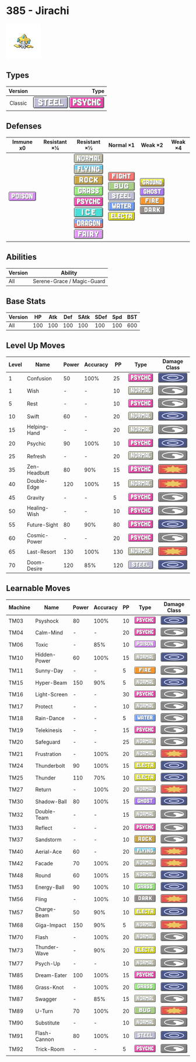 # 385 - Jirachi

![jirachi](../img/pokemon/385.png)

## Types

| Version | Type                                                                  |
| :-----: | --------------------------------------------------------------------: |
| Classic | ![steel](../img/types/steel.png) ![psychic](../img/types/psychic.png) |

## Defenses

| Immune x0                          | Resistant ×¼ | Resistant ×½                                                                                                                                                                                                                                                                                            | Normal ×1                                                                                                                                                                                    | Weak ×2                                                                                                                                       | Weak ×4 |
| ---------------------------------- | ------------ | ------------------------------------------------------------------------------------------------------------------------------------------------------------------------------------------------------------------------------------------------------------------------------------------------------- | -------------------------------------------------------------------------------------------------------------------------------------------------------------------------------------------- | --------------------------------------------------------------------------------------------------------------------------------------------- | ------- |
| ![poison](../img/types/poison.png) |              | ![normal](../img/types/normal.png)<br/>![flying](../img/types/flying.png)<br/>![rock](../img/types/rock.png)<br/>![grass](../img/types/grass.png)<br/>![psychic](../img/types/psychic.png)<br/>![ice](../img/types/ice.png)<br/>![dragon](../img/types/dragon.png)<br/>![fairy](../img/types/fairy.png) | ![fighting](../img/types/fighting.png)<br/>![bug](../img/types/bug.png)<br/>![steel](../img/types/steel.png)<br/>![water](../img/types/water.png)<br/>![electric](../img/types/electric.png) | ![ground](../img/types/ground.png)<br/>![ghost](../img/types/ghost.png)<br/>![fire](../img/types/fire.png)<br/>![dark](../img/types/dark.png) |         |

## Abilities

| Version | Ability                    |
| ------- | -------------------------- |
| All     | Serene-Grace / Magic-Guard |

## Base Stats

| Version | HP  | Atk | Def | SAtk | SDef | Spd | BST |
| ------- | --- | --- | --- | ---- | ---- | --- | --- |
| All     | 100 | 100 | 100 | 100  | 100  | 100 | 600 |

## Level Up Moves

| Level | Name         | Power | Accuracy | PP  | Type                                 | Damage Class                           |
| ----- | ------------ | ----- | -------- | --- | ------------------------------------ | -------------------------------------- |
| 1     | Confusion    | 50    | 100%     | 25  | ![psychic](../img/types/psychic.png) | ![special](../img/types/special.png)   |
| 1     | Wish         | -     | -        | 10  | ![normal](../img/types/normal.png)   | ![status](../img/types/status.png)     |
| 5     | Rest         | -     | -        | 10  | ![psychic](../img/types/psychic.png) | ![status](../img/types/status.png)     |
| 10    | Swift        | 60    | -        | 20  | ![normal](../img/types/normal.png)   | ![special](../img/types/special.png)   |
| 15    | Helping-Hand | -     | -        | 20  | ![normal](../img/types/normal.png)   | ![status](../img/types/status.png)     |
| 20    | Psychic      | 90    | 100%     | 10  | ![psychic](../img/types/psychic.png) | ![special](../img/types/special.png)   |
| 25    | Refresh      | -     | -        | 20  | ![normal](../img/types/normal.png)   | ![status](../img/types/status.png)     |
| 35    | Zen-Headbutt | 80    | 90%      | 15  | ![psychic](../img/types/psychic.png) | ![physical](../img/types/physical.png) |
| 40    | Double-Edge  | 120   | 100%     | 15  | ![normal](../img/types/normal.png)   | ![physical](../img/types/physical.png) |
| 45    | Gravity      | -     | -        | 5   | ![psychic](../img/types/psychic.png) | ![status](../img/types/status.png)     |
| 50    | Healing-Wish | -     | -        | 10  | ![psychic](../img/types/psychic.png) | ![status](../img/types/status.png)     |
| 55    | Future-Sight | 80    | 90%      | 80  | ![psychic](../img/types/psychic.png) | ![special](../img/types/special.png)   |
| 60    | Cosmic-Power | -     | -        | 20  | ![psychic](../img/types/psychic.png) | ![status](../img/types/status.png)     |
| 65    | Last-Resort  | 130   | 100%     | 130 | ![normal](../img/types/normal.png)   | ![physical](../img/types/physical.png) |
| 70    | Doom-Desire  | 120   | 85%      | 120 | ![steel](../img/types/steel.png)     | ![special](../img/types/special.png)   |

## Learnable Moves

| Machine | Name         | Power | Accuracy | PP | Type                                   | Damage Class                           |
| ------- | ------------ | ----- | -------- | -- | -------------------------------------- | -------------------------------------- |
| TM03    | Psyshock     | 80    | 100%     | 10 | ![psychic](../img/types/psychic.png)   | ![special](../img/types/special.png)   |
| TM04    | Calm-Mind    | -     | -        | 20 | ![psychic](../img/types/psychic.png)   | ![status](../img/types/status.png)     |
| TM06    | Toxic        | -     | 85%      | 10 | ![poison](../img/types/poison.png)     | ![status](../img/types/status.png)     |
| TM10    | Hidden-Power | 60    | 100%     | 15 | ![normal](../img/types/normal.png)     | ![special](../img/types/special.png)   |
| TM11    | Sunny-Day    | -     | -        | 5  | ![fire](../img/types/fire.png)         | ![status](../img/types/status.png)     |
| TM15    | Hyper-Beam   | 150   | 90%      | 5  | ![normal](../img/types/normal.png)     | ![special](../img/types/special.png)   |
| TM16    | Light-Screen | -     | -        | 30 | ![psychic](../img/types/psychic.png)   | ![status](../img/types/status.png)     |
| TM17    | Protect      | -     | -        | 10 | ![normal](../img/types/normal.png)     | ![status](../img/types/status.png)     |
| TM18    | Rain-Dance   | -     | -        | 5  | ![water](../img/types/water.png)       | ![status](../img/types/status.png)     |
| TM19    | Telekinesis  | -     | -        | 15 | ![psychic](../img/types/psychic.png)   | ![status](../img/types/status.png)     |
| TM20    | Safeguard    | -     | -        | 25 | ![normal](../img/types/normal.png)     | ![status](../img/types/status.png)     |
| TM21    | Frustration  | -     | 100%     | 20 | ![normal](../img/types/normal.png)     | ![physical](../img/types/physical.png) |
| TM24    | Thunderbolt  | 90    | 100%     | 15 | ![electric](../img/types/electric.png) | ![special](../img/types/special.png)   |
| TM25    | Thunder      | 110   | 70%      | 10 | ![electric](../img/types/electric.png) | ![special](../img/types/special.png)   |
| TM27    | Return       | -     | 100%     | 20 | ![normal](../img/types/normal.png)     | ![physical](../img/types/physical.png) |
| TM30    | Shadow-Ball  | 80    | 100%     | 15 | ![ghost](../img/types/ghost.png)       | ![special](../img/types/special.png)   |
| TM32    | Double-Team  | -     | -        | 15 | ![normal](../img/types/normal.png)     | ![status](../img/types/status.png)     |
| TM33    | Reflect      | -     | -        | 20 | ![psychic](../img/types/psychic.png)   | ![status](../img/types/status.png)     |
| TM37    | Sandstorm    | -     | -        | 10 | ![rock](../img/types/rock.png)         | ![status](../img/types/status.png)     |
| TM40    | Aerial-Ace   | 60    | -        | 20 | ![flying](../img/types/flying.png)     | ![physical](../img/types/physical.png) |
| TM42    | Facade       | 70    | 100%     | 20 | ![normal](../img/types/normal.png)     | ![physical](../img/types/physical.png) |
| TM48    | Round        | 60    | 100%     | 15 | ![normal](../img/types/normal.png)     | ![special](../img/types/special.png)   |
| TM53    | Energy-Ball  | 90    | 100%     | 10 | ![grass](../img/types/grass.png)       | ![special](../img/types/special.png)   |
| TM56    | Fling        | -     | 100%     | 10 | ![dark](../img/types/dark.png)         | ![physical](../img/types/physical.png) |
| TM57    | Charge-Beam  | 50    | 90%      | 10 | ![electric](../img/types/electric.png) | ![special](../img/types/special.png)   |
| TM68    | Giga-Impact  | 150   | 90%      | 5  | ![normal](../img/types/normal.png)     | ![physical](../img/types/physical.png) |
| TM70    | Flash        | -     | 100%     | 20 | ![normal](../img/types/normal.png)     | ![status](../img/types/status.png)     |
| TM73    | Thunder-Wave | -     | 90%      | 20 | ![electric](../img/types/electric.png) | ![status](../img/types/status.png)     |
| TM77    | Psych-Up     | -     | -        | 10 | ![normal](../img/types/normal.png)     | ![status](../img/types/status.png)     |
| TM85    | Dream-Eater  | 100   | 100%     | 15 | ![psychic](../img/types/psychic.png)   | ![special](../img/types/special.png)   |
| TM86    | Grass-Knot   | -     | 100%     | 20 | ![grass](../img/types/grass.png)       | ![special](../img/types/special.png)   |
| TM87    | Swagger      | -     | 85%      | 15 | ![normal](../img/types/normal.png)     | ![status](../img/types/status.png)     |
| TM89    | U-Turn       | 70    | 100%     | 20 | ![bug](../img/types/bug.png)           | ![physical](../img/types/physical.png) |
| TM90    | Substitute   | -     | -        | 10 | ![normal](../img/types/normal.png)     | ![status](../img/types/status.png)     |
| TM91    | Flash-Cannon | 80    | 100%     | 10 | ![steel](../img/types/steel.png)       | ![special](../img/types/special.png)   |
| TM92    | Trick-Room   | -     | -        | 5  | ![psychic](../img/types/psychic.png)   | ![status](../img/types/status.png)     |